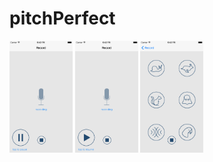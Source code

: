 # pitchPerfect

<img src="https://github.com/travisgillespie/pitchPerfect/blob/master/screenshots/iOS%20Simulator%20Screen%20Shot%20Aug%2024%2C%202015%2C%209.42.42%20PM.png" width="20%" />

<img src="https://github.com/travisgillespie/pitchPerfect/blob/master/screenshots/iOS%20Simulator%20Screen%20Shot%20Aug%2024%2C%202015%2C%209.42.49%20PM.png" width="20%" />

<img src="https://github.com/travisgillespie/pitchPerfect/blob/master/screenshots/iOS%20Simulator%20Screen%20Shot%20Aug%2024%2C%202015%2C%209.42.53%20PM.png" width="20%" />